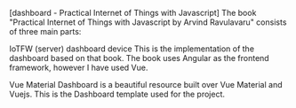 [dashboard - Practical Internet of Things with Javascript]
The book "Practical Internet of Things with Javascript by Arvind Ravulavaru" consists of three main parts:

IoTFW (server)
dashboard
device
This is the implementation of the dashboard based on that book. The book uses Angular as the frontend framework, however I have used Vue.

Vue Material Dashboard is a beautiful resource built over Vue Material and Vuejs. This is the Dashboard template used for the project.

